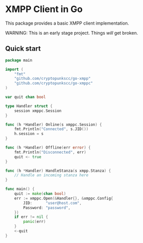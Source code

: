 # XMPP Client in Go

This package provides a basic XMPP client implementation.

WARNING: This is an early stage project. Things *will* get broken.

## Quick start

```go
package main

import (
	"fmt"
	"github.com/cryptopunkscc/go-xmpp"
	"github.com/cryptopunkscc/go-xmppc"
)

var quit chan bool

type Handler struct {
	session xmppc.Session
}

func (h *Handler) Online(s xmppc.Session) {
	fmt.Println("Connected", s.JID())
	h.session = s
}

func (h *Handler) Offline(err error) {
	fmt.Println("Disconnected", err)
	quit <- true
}

func (h *Handler) HandleStanza(s xmpp.Stanza) {
	// Handle an incoming stanza here
}

func main() {
	quit := make(chan bool)
	err := xmppc.Open(&Handler{}, &xmppc.Config{
		JID:      "user@host.com",
		Password: "password",
	})
	if err != nil {
		panic(err)
	}
	<-quit
}
```